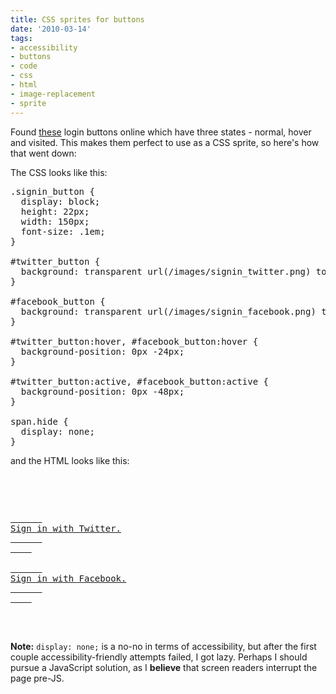 ```yaml
---
title: CSS sprites for buttons
date: '2010-03-14'
tags:
- accessibility
- buttons
- code
- css
- html
- image-replacement
- sprite
---
```


Found <a href="http://www.komodomedia.com/blog/2009/05/sign-in-with-twitter-and-facebook-buttons/">these</a> login buttons online which have three states - normal, hover and visited. This makes them perfect to use as a CSS sprite, so here's how that went down:

The CSS looks like this:
<pre lang="css" line="1">
.signin_button {
  display: block;
  height: 22px;
  width: 150px;
  font-size: .1em;
}

#twitter_button {
  background: transparent url(/images/signin_twitter.png) top left no-repeat;	
}

#facebook_button {
  background: transparent url(/images/signin_facebook.png) top left no-repeat;	
}

#twitter_button:hover, #facebook_button:hover {
  background-position: 0px -24px;
}

#twitter_button:active, #facebook_button:active {
  background-position: 0px -48px;
}

span.hide {
  display: none;
}
</pre>

and the HTML looks like this:
<pre lang="html4strict" line="1">
  <p>
    <a class='signin_button' href='/oauth/create' id='twitter_button'>
      <span class='hide'>
Sign in with Twitter.
      </span>
    </a>
    <a class='signin_button' href='/oauth/create' id='facebook_button'>
      <span class='hide'>
Sign in with Facebook.
      </span>
    </a>
  </p>
</pre>

<strong>Note:</strong> <code>display: none;</code> is a no-no in terms of accessibility, but after the first couple accessibility-friendly attempts failed, I got lazy. Perhaps I should pursue a JavaScript solution, as I **believe** that screen readers interrupt the page pre-JS.
